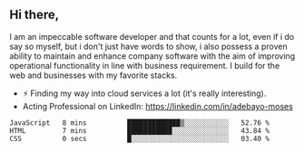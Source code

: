 ## Hi there,

I am an impeccable software developer and that counts for a lot, even if i do say so myself, but i don't just have words to show, i also possess a proven ability to maintain and enhance company software with the aim of improving operational functionality in line with business requirement. I build for the web and businesses with my favorite stacks.
- ⚡ Finding my way into cloud services a lot (it's really interesting).
- Acting Professional on LinkedIn: https://linkedin.com/in/adebayo-moses

<!--START_SECTION:waka-->

```text
JavaScript   8 mins          █████████████▒░░░░░░░░░░░   52.76 %
HTML         7 mins          ███████████░░░░░░░░░░░░░░   43.84 %
CSS          0 secs          █░░░░░░░░░░░░░░░░░░░░░░░░   03.40 %
```

<!--END_SECTION:waka-->
